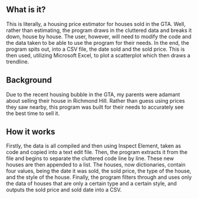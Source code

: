 ## What is it?

This is literally, a housing price estimator for houses sold in the GTA. Well, rather than estimating, the program draws in the cluttered data and breaks it down, house by house. The user, however, will need to modify the code and the data taken to be able to use the program for their needs. In the end, the program spits out, into a CSV file, the date sold and the sold price. This is then used, utilizing Microsoft Excel, to plot a scatterplot which then draws a trendline. 

## Background

Due to the recent housing bubble in the GTA, my parents were adamant about selling their house in Richmond Hill. Rather than guess using prices they saw nearby, this program was built for their needs to accurately see the best time to sell it.


## How it works

Firstly, the data is all compiled and then using Inspect Element, taken as code and copied into a text edit file. Then, the program extracts it from the file and begins to separate the cluttered code line by line. These new houses are then appended to a list. The houses, now dictionaries, contain four values, being the date it was sold, the sold price, the type of the house, and the style of the house. Finally, the program filters through and uses only the data of houses that are only a certain type and a certain style, and outputs the sold price and sold date into a CSV.
